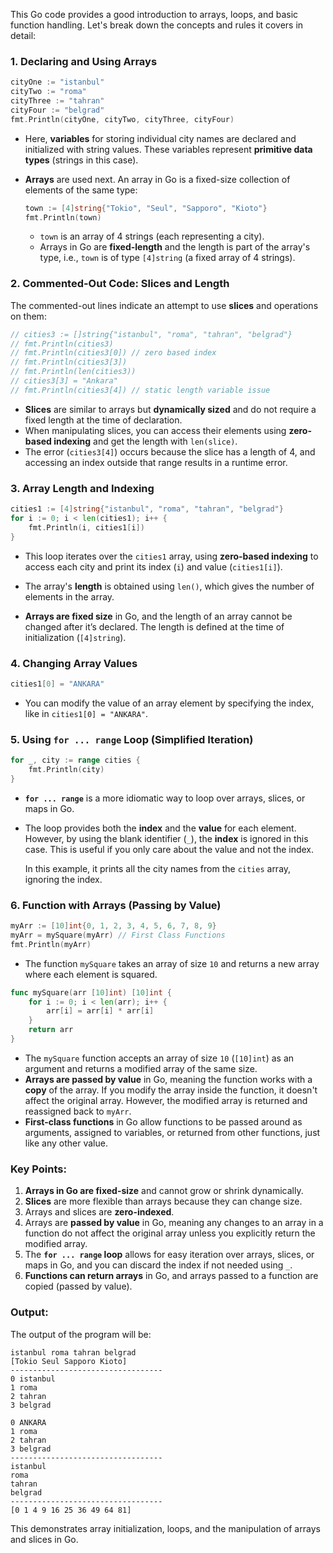 This Go code provides a good introduction to arrays, loops, and basic function handling. Let's break down the concepts and rules it covers in detail:

### 1. **Declaring and Using Arrays**
```go
cityOne := "istanbul"
cityTwo := "roma"
cityThree := "tahran"
cityFour := "belgrad"
fmt.Println(cityOne, cityTwo, cityThree, cityFour)
```
- Here, **variables** for storing individual city names are declared and initialized with string values. These variables represent **primitive data types** (strings in this case).
  
- **Arrays** are used next. An array in Go is a fixed-size collection of elements of the same type:
  ```go
  town := [4]string{"Tokio", "Seul", "Sapporo", "Kioto"}
  fmt.Println(town)
  ```
  - `town` is an array of 4 strings (each representing a city).
  - Arrays in Go are **fixed-length** and the length is part of the array's type, i.e., `town` is of type `[4]string` (a fixed array of 4 strings).

### 2. **Commented-Out Code: Slices and Length**
The commented-out lines indicate an attempt to use **slices** and operations on them:
```go
// cities3 := []string{"istanbul", "roma", "tahran", "belgrad"}
// fmt.Println(cities3)
// fmt.Println(cities3[0]) // zero based index
// fmt.Println(cities3[3])
// fmt.Println(len(cities3))
// cities3[3] = "Ankara"
// fmt.Println(cities3[4]) // static length variable issue
```
- **Slices** are similar to arrays but **dynamically sized** and do not require a fixed length at the time of declaration.
- When manipulating slices, you can access their elements using **zero-based indexing** and get the length with `len(slice)`.
- The error (`cities3[4]`) occurs because the slice has a length of 4, and accessing an index outside that range results in a runtime error.

### 3. **Array Length and Indexing**
```go
cities1 := [4]string{"istanbul", "roma", "tahran", "belgrad"}
for i := 0; i < len(cities1); i++ {
    fmt.Println(i, cities1[i])
}
```
- This loop iterates over the `cities1` array, using **zero-based indexing** to access each city and print its index (`i`) and value (`cities1[i]`).

- The array's **length** is obtained using `len()`, which gives the number of elements in the array.

- **Arrays are fixed size** in Go, and the length of an array cannot be changed after it’s declared. The length is defined at the time of initialization (`[4]string`).

### 4. **Changing Array Values**
```go
cities1[0] = "ANKARA"
```
- You can modify the value of an array element by specifying the index, like in `cities1[0] = "ANKARA"`.

### 5. **Using `for ... range` Loop (Simplified Iteration)**
```go
for _, city := range cities {
    fmt.Println(city)
}
```
- **`for ... range`** is a more idiomatic way to loop over arrays, slices, or maps in Go.
- The loop provides both the **index** and the **value** for each element. However, by using the blank identifier (`_`), the **index** is ignored in this case. This is useful if you only care about the value and not the index.
  
  In this example, it prints all the city names from the `cities` array, ignoring the index.

### 6. **Function with Arrays (Passing by Value)**
```go
myArr := [10]int{0, 1, 2, 3, 4, 5, 6, 7, 8, 9}
myArr = mySquare(myArr) // First Class Functions
fmt.Println(myArr)
```
- The function `mySquare` takes an array of size `10` and returns a new array where each element is squared.
  
```go
func mySquare(arr [10]int) [10]int {
    for i := 0; i < len(arr); i++ {
        arr[i] = arr[i] * arr[i]
    }
    return arr
}
```
- The `mySquare` function accepts an array of size `10` (`[10]int`) as an argument and returns a modified array of the same size.
- **Arrays are passed by value** in Go, meaning the function works with a **copy** of the array. If you modify the array inside the function, it doesn't affect the original array. However, the modified array is returned and reassigned back to `myArr`.
- **First-class functions** in Go allow functions to be passed around as arguments, assigned to variables, or returned from other functions, just like any other value.

### Key Points:
1. **Arrays in Go are fixed-size** and cannot grow or shrink dynamically.
2. **Slices** are more flexible than arrays because they can change size.
3. Arrays and slices are **zero-indexed**.
4. Arrays are **passed by value** in Go, meaning any changes to an array in a function do not affect the original array unless you explicitly return the modified array.
5. The **`for ... range` loop** allows for easy iteration over arrays, slices, or maps in Go, and you can discard the index if not needed using `_`.
6. **Functions can return arrays** in Go, and arrays passed to a function are copied (passed by value).

### Output:
The output of the program will be:
```
istanbul roma tahran belgrad
[Tokio Seul Sapporo Kioto]
----------------------------------
0 istanbul
1 roma
2 tahran
3 belgrad

0 ANKARA
1 roma
2 tahran
3 belgrad
----------------------------------
istanbul
roma
tahran
belgrad
----------------------------------
[0 1 4 9 16 25 36 49 64 81]
```

This demonstrates array initialization, loops, and the manipulation of arrays and slices in Go.